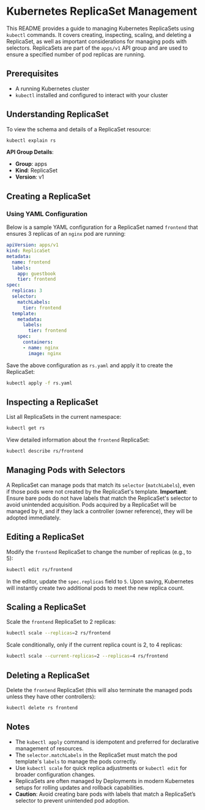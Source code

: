# Kubernetes ReplicaSet Management

This README provides a guide to managing Kubernetes ReplicaSets using `kubectl` commands. It covers creating, inspecting, scaling, and deleting a ReplicaSet, as well as important considerations for managing pods with selectors. ReplicaSets are part of the `apps/v1` API group and are used to ensure a specified number of pod replicas are running.

## Prerequisites
- A running Kubernetes cluster
- `kubectl` installed and configured to interact with your cluster

## Understanding ReplicaSet
To view the schema and details of a ReplicaSet resource:

```bash
kubectl explain rs
```

**API Group Details**:
- **Group**: apps
- **Kind**: ReplicaSet
- **Version**: v1

## Creating a ReplicaSet
### Using YAML Configuration
Below is a sample YAML configuration for a ReplicaSet named `frontend` that ensures 3 replicas of an `nginx` pod are running:

```yaml
apiVersion: apps/v1
kind: ReplicaSet
metadata:
  name: frontend
  labels:
    app: guestbook
    tier: frontend
spec:
  replicas: 3
  selector:
    matchLabels:
      tier: frontend
  template:
    metadata:
      labels:
        tier: frontend
    spec:
      containers:
      - name: nginx
        image: nginx
```

Save the above configuration as `rs.yaml` and apply it to create the ReplicaSet:

```bash
kubectl apply -f rs.yaml
```

## Inspecting a ReplicaSet
List all ReplicaSets in the current namespace:

```bash
kubectl get rs
```

View detailed information about the `frontend` ReplicaSet:

```bash
kubectl describe rs/frontend
```

## Managing Pods with Selectors
A ReplicaSet can manage pods that match its `selector` (`matchLabels`), even if those pods were not created by the ReplicaSet's template. **Important**: Ensure bare pods do not have labels that match the ReplicaSet's selector to avoid unintended acquisition. Pods acquired by a ReplicaSet will be managed by it, and if they lack a controller (owner reference), they will be adopted immediately.

## Editing a ReplicaSet
Modify the `frontend` ReplicaSet to change the number of replicas (e.g., to 5):

```bash
kubectl edit rs/frontend
```

In the editor, update the `spec.replicas` field to `5`. Upon saving, Kubernetes will instantly create two additional pods to meet the new replica count.

## Scaling a ReplicaSet
Scale the `frontend` ReplicaSet to 2 replicas:

```bash
kubectl scale --replicas=2 rs/frontend
```

Scale conditionally, only if the current replica count is 2, to 4 replicas:

```bash
kubectl scale --current-replicas=2 --replicas=4 rs/frontend
```

## Deleting a ReplicaSet
Delete the `frontend` ReplicaSet (this will also terminate the managed pods unless they have other controllers):

```bash
kubectl delete rs frontend
```

## Notes
- The `kubectl apply` command is idempotent and preferred for declarative management of resources.
- The `selector.matchLabels` in the ReplicaSet must match the pod template's `labels` to manage the pods correctly.
- Use `kubectl scale` for quick replica adjustments or `kubectl edit` for broader configuration changes.
- ReplicaSets are often managed by Deployments in modern Kubernetes setups for rolling updates and rollback capabilities.
- **Caution**: Avoid creating bare pods with labels that match a ReplicaSet’s selector to prevent unintended pod adoption.